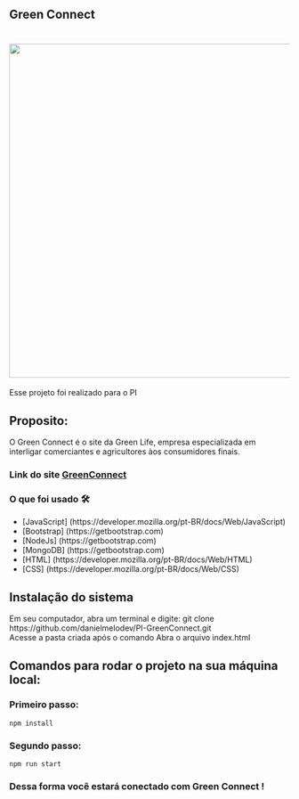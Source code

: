 ## Green Connect

<h1 align="center"> <img src="https://github.com/Samuel-Sena/Green-Connect/blob/main/Captura%20de%20tela%202023-05-17%20163007.png" width="600px"/>  </h1>
 <p>  Esse projeto foi realizado para o PI</p>	 


 <h2> Proposito: </h2>	
 <p>  O Green Connect é o site da Green Life, empresa especializada em interligar comerciantes e agricultores àos consumidores finais. </p>

### Link do site [GreenConnect](https://samuel-sena.github.io/Green-Connect/)

 <h3> O que foi usado 🛠 </h3>
 <ul>
  <li> [JavaScript] (https://developer.mozilla.org/pt-BR/docs/Web/JavaScript) </li>	
  <li> [Bootstrap] (https://getbootstrap.com) </li>
  <li> [NodeJs] (https://getbootstrap.com) </li>
  <li> [MongoDB] (https://getbootstrap.com) </li>
 <li> [HTML] (https://developer.mozilla.org/pt-BR/docs/Web/HTML) </li>
 <li> [CSS] (https://developer.mozilla.org/pt-BR/docs/Web/CSS) </li>
 </ul>




 ## Instalação do sistema
<p>
Em seu computador, abra um terminal e digite: 
git clone https://github.com/danielmelodev/PI-GreenConnect.git
<br>Acesse a pasta criada após o comando
Abra o arquivo index.html
</p>


## Comandos para rodar o projeto na sua máquina local:
### Primeiro passo:
~~~
npm install
~~~
### Segundo passo:
~~~
npm run start
~~~

### Dessa forma você estará conectado com Green Connect !
